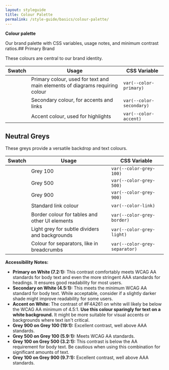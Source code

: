 ```yaml
---
layout: styleguide
title: Colour Palette
permalink: /style-guide/basics/colour-palette/
---
```


**Colour palette**

Our brand palette with CSS variables, usage notes, and minimum contrast ratios.## Primary Brand

These colours are central to our brand identity.

<table class="responsive-table">
  <thead>
    <tr>
      <th>Swatch</th>
      <th>Usage</th>
      <th>CSS Variable</th>
    </tr>
  </thead>
  <tbody>
    <tr>
      <td style="width: 50px; height: 30px; background-color: var(--color-primary);"></td>
      <td>Primary colour, used for text and main elements of diagrams requiring colour</td>
      <td><code>var(--color-primary)</code></td>
    </tr>
    <tr>
      <td style="width: 50px; height: 30px; background-color: var(--color-secondary);"></td>
      <td>Secondary colour, for accents and links</td>
      <td><code>var(--color-secondary)</code></td>
    </tr>
    <tr>
      <td style="width: 50px; height: 30px; background-color: var(--color-accent);"></td>
      <td>Accent colour, used for highlights</td>
      <td><code>var(--color-accent)</code></td>
    </tr>
  </tbody>
</table>

## Neutral Greys

These greys provide a versatile backdrop and text colours.

<table class="responsive-table">
  <thead>
    <tr>
      <th>Swatch</th>
      <th>Usage</th>
      <th>CSS Variable</th>
    </tr>
  </thead>
  <tbody>
    <tr>
      <td style="width: 50px; height: 30px; background-color: var(--color-grey-100);"></td>
      <td>Grey 100</td>
      <td><code>var(--color-grey-100)</code></td>
    </tr>
    <tr>
      <td style="width: 50px; height: 30px; background-color: var(--color-grey-500);"></td>
      <td>Grey 500</td>
      <td><code>var(--color-grey-500)</code></td>
    </tr>
    <tr>
      <td style="width: 50px; height: 30px; background-color: var(--color-grey-900);"></td>
      <td>Grey 900</td>
      <td><code>var(--color-grey-900)</code></td>
    </tr>
    <tr>
      <td style="width: 50px; height: 30px; background-color: var(--color-link);"></td>
      <td>Standard link colour</td>
      <td><code>var(--color-link)</code></td>
    </tr>
    <tr>
      <td style="width: 50px; height: 30px; background-color: var(--color-grey-border);"></td>
      <td>Border colour for tables and other UI elements</td>
      <td><code>var(--color-grey-border)</code></td>
    </tr>
    <tr>
      <td style="width: 50px; height: 30px; background-color: var(--color-grey-light);"></td>
      <td>Light grey for subtle dividers and backgrounds</td>
      <td><code>var(--color-grey-light)</code></td>
    </tr>
    <tr>
      <td style="width: 50px; height: 30px; background-color: var(--color-grey-separator);"></td>
      <td>Colour for separators, like in breadcrumbs</td>
      <td><code>var(--color-grey-separator)</code></td>
    </tr>
  </tbody>
</table>

**Accessibility Notes:**

* **Primary on White (7.2:1):** This contrast comfortably meets WCAG AA standards for body text and even the more stringent AAA standards for headings. It ensures good readability for most users.
* **Secondary on White (4.5:1):** This meets the minimum WCAG AA standard for body text. While acceptable, consider if a slightly darker shade might improve readability for some users.
* **Accent on White:** The contrast of \#F4A261 on white will likely be below the WCAG AA minimum of 4.5:1. **Use this colour sparingly for text on a white background.** It might be more suitable for visual accents or backgrounds where text isn't critical.
* **Grey 900 on Grey 100 (19:1):** Excellent contrast, well above AAA standards.
* **Grey 500 on Grey 100 (5.9:1):** Meets WCAG AA standards.
* **Grey 100 on Grey 500 (3.2:1):** This contrast is below the AA requirement for body text. Be cautious when using this combination for significant amounts of text.
* **Grey 100 on Grey 900 (9.7:1):** Excellent contrast, well above AAA standards.
